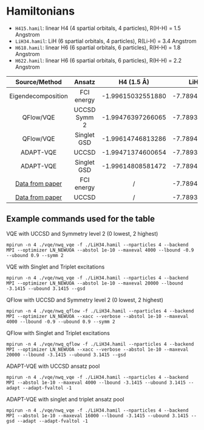 # Hamiltonians

* `H415.hamil`: linear H4 (4 spartial orbitals, 4 particles), R(H-H) = 1.5 Angstrom
* `LiH34.hamil`: LiH (6 spartial orbitals, 4 particles), R(Li-H) = 3.4 Angstrom
* `H618.hamil`: linear H6 (6 spartial orbitals, 6 particles), R(H-H) = 1.8 Angstrom
* `H622.hamil`: linear H6 (6 spartial orbitals, 6 particles), R(H-H) = 2.2 Angstrom

|  Source/Method   |  Ansatz  |     H4 (1.5 Å)    |    LiH (3.4 Å)    |     H6 (1.8 Å)    |     H6 (2.2 Å)    |
|:----------------:|:------------:|:-----------------:|:-----------------:|:-----------------:|:-----------------:|
|Eigendecomposition|  FCI energy  | -1.99615032551880 | -7.78949878539877 | -2.88756937643578 | -2.82434165191321 |
|    QFlow/VQE     | UCCSD Symm 2 | -1.99476397266065 | -7.78937734881151 |                   | -2.80862380422462 |
|    QFlow/VQE     |  Singlet GSD | -1.99614746813286 | -7.78942467655724 |                   | -2.82346354815650 |
|    ADAPT-VQE     |     UCCSD    | -1.99471374600654 | -7.78937885628381 |                   | -2.82356033439700 |
|    ADAPT-VQE     |  Singlet GSD | -1.99614808581472 | -7.78948550714682 |                   |                   |
| [Data from paper](10.1021/acs.jctc.9b01083) | FCI energy    |         /         | -7.78949878516939 | -2.88756937438597 | -2.82434165111152 |
| [Data from paper](10.1021/acs.jctc.9b01083)  |     UCCSD    |         /         | -7.78938765433587 | -2.87774059976972 | -2.81118282792627 |


## Example commands used for the table

VQE with UCCSD and Symmetry level 2 (0 lowest, 2 highest)
```shell
mpirun -n 4 ./vqe/nwq_vqe -f ./LiH34.hamil --nparticles 4 --backend MPI --optimizer LN_NEWUOA --abstol 1e-10 --maxeval 4000 --lbound -0.9 --ubound 0.9 --symm 2
```

VQE with Singlet and Triplet excitations
```shell
mpirun -n 4 ./vqe/nwq_vqe -f ./LiH34.hamil --nparticles 4 --backend MPI --optimizer LN_NEWUOA --abstol 1e-10 --maxeval 20000 --lbound -3.1415 --ubound 3.1415 --gsd
```

QFlow with UCCSD and Symmetry level 2 (0 lowest, 2 highest)
```shell
mpirun -n 4 ./vqe/nwq_qflow -f ./LiH34.hamil --nparticles 4 --backend MPI --optimizer LN_NEWUOA --xacc --verbose --abstol 1e-10 --maxeval 4000 --lbound -0.9 --ubound 0.9 --symm 2
```

QFlow with Singlet and Triplet excitations
```shell
mpirun -n 4 ./vqe/nwq_qflow -f ./LiH34.hamil --nparticles 4 --backend MPI --optimizer LN_NEWUOA --xacc --verbose --abstol 1e-10 --maxeval 20000 --lbound -3.1415 --ubound 3.1415 --gsd
```

ADAPT-VQE with UCCSD ansatz pool
```shell
mpirun -n 4 ./vqe/nwq_vqe -f ./LiH34.hamil --nparticles 4 --backend MPI --abstol 1e-10 --maxeval 4000 --lbound -3.1415 --ubound 3.1415 --adapt --adapt-fvaltol -1
```

ADAPT-VQE with singlet and triplet ansatz pool
```shell
mpirun -n 4 ./vqe/nwq_vqe -f ./LiH34.hamil --nparticles 4 --backend MPI --abstol 1e-10 --maxeval 16000 --lbound -3.1415 --ubound 3.1415 --gsd --adapt --adapt-fvaltol -1
```
